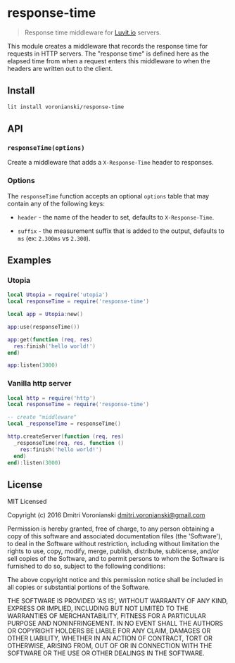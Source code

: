 # response-time

> Response time middleware for [Luvit.io](https://luvit.io) servers.

This module creates a middleware that records the response time for
requests in HTTP servers. The "response time" is defined here as the
elapsed time from when a request enters this middleware to when the
headers are written out to the client.

## Install

```bash
lit install voronianski/response-time
```

## API

### `responseTime(options)`

Create a middleware that adds a `X-Response-Time` header to responses.

### Options

The `responseTime` function accepts an optional `options` table that may
contain any of the following keys:

- `header` - the name of the header to set, defaults to `X-Response-Time`.

- `suffix` - the measurement suffix that is added to the output, defaults to `ms` (ex: `2.300ms` vs `2.300`).

## Examples

### Utopia

```lua
local Utopia = require('utopia')
local responseTime = require('response-time')

local app = Utopia:new()

app:use(responseTime())

app:get(function (req, res)
  res:finish('hello world!')
end)

app:listen(3000)
```

### Vanilla http server

```lua
local http = require('http')
local responseTime = require('response-time')

-- create "middleware"
local _responseTime = responseTime()

http.createServer(function (req, res)
  _responseTime(req, res, function ()
    res:finish('hello world!')
  end)
end):listen(3000)
```

## License

MIT Licensed

Copyright (c) 2016 Dmitri Voronianski [dmitri.voronianski@gmail.com](mailto:dmitri.voronianski@gmail.com)

Permission is hereby granted, free of charge, to any person obtaining a copy of this software and associated documentation files (the 'Software'), to deal in the Software without restriction, including without limitation the rights to use, copy, modify, merge, publish, distribute, sublicense, and/or sell copies of the Software, and to permit persons to whom the Software is furnished to do so, subject to the following conditions:

The above copyright notice and this permission notice shall be included in all copies or substantial portions of the Software.

THE SOFTWARE IS PROVIDED 'AS IS', WITHOUT WARRANTY OF ANY KIND, EXPRESS OR IMPLIED, INCLUDING BUT NOT LIMITED TO THE WARRANTIES OF MERCHANTABILITY, FITNESS FOR A PARTICULAR PURPOSE AND NONINFRINGEMENT. IN NO EVENT SHALL THE AUTHORS OR COPYRIGHT HOLDERS BE LIABLE FOR ANY CLAIM, DAMAGES OR OTHER LIABILITY, WHETHER IN AN ACTION OF CONTRACT, TORT OR OTHERWISE, ARISING FROM, OUT OF OR IN CONNECTION WITH THE SOFTWARE OR THE USE OR OTHER DEALINGS IN THE SOFTWARE.
